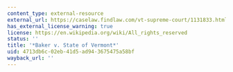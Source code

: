 ```yaml
---
content_type: external-resource
external_url: https://caselaw.findlaw.com/vt-supreme-court/1131833.html
has_external_license_warning: true
license: https://en.wikipedia.org/wiki/All_rights_reserved
status: ''
title: '*Baker v. State of Vermont*'
uid: 4713db6c-02eb-41d5-ad94-3675475a58bf
wayback_url: ''
---
```

